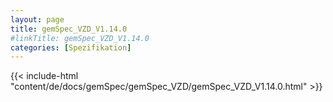 ```yaml
---
layout: page
title: gemSpec_VZD_V1.14.0
#linkTitle: gemSpec_VZD_V1.14.0
categories: [Spezifikation]
---
```

{{< include-html "content/de/docs/gemSpec/gemSpec_VZD/gemSpec_VZD_V1.14.0.html" >}}